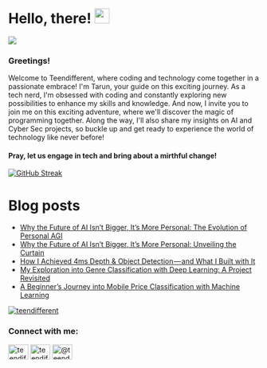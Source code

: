 # Hello, there! <img src="https://raw.githubusercontent.com/MartinHeinz/MartinHeinz/master/wave.gif" width="30px">
![](https://komarev.com/ghpvc/?username=teendifferent&color=brightgreen)

### Greetings! 
Welcome to Teendifferent, where coding and technology come together in a passionate embrace! I'm Tarun, your guide on this exciting journey. As a tech nerd, I'm obsessed with coding and constantly exploring new possibilities to enhance my skills and knowledge. And now, I invite you to join me on this exciting adventure, where we'll discover the magic of programming together. Along the way, I'll also share my insights on AI and Cyber Sec projects, so buckle up and get ready to experience the world of technology like never before!

#### Pray, let us engage in tech and bring about a mirthful change!

[![GitHub Streak](https://streak-stats.demolab.com?user=teendifferent&theme=tokyonight&hide_border=true&background=EB545400)](https://git.io/streak-stats)

# Blog posts

<!-- BLOG-POST-LIST:START -->
- [Why the Future of AI Isn’t Bigger, It’s More Personal: The Evolution of Personal AGI](https://medium.com/predict/why-the-future-of-ai-isnt-bigger-it-s-more-personal-the-evolution-of-personal-agi-4f57f8fddee8?source=rss-9ecb664d87c1------2)
- [Why the Future of AI Isn’t Bigger, It’s More Personal: Unveiling the Curtain](https://medium.com/predict/why-the-future-of-ai-isnt-bigger-it-s-more-personal-the-rise-of-personal-agi-67cc03afb695?source=rss-9ecb664d87c1------2)
- [How I Achieved 4ms Depth &amp; Object Detection — and What I Built with It](https://medium.com/predict/how-i-achieved-4ms-depth-object-detection-and-what-i-built-with-it-246849007223?source=rss-9ecb664d87c1------2)
- [My Exploration into Genre Classification with Deep Learning: A Project Revisited](https://medium.com/@teendifferent/my-exploration-into-genre-classification-with-deep-learning-a-project-revisited-34d8cb631b1b?source=rss-9ecb664d87c1------2)
- [A Beginner’s Journey into Mobile Price Classification with Machine Learning](https://medium.com/@teendifferent/a-beginners-journey-into-mobile-price-classification-with-machine-learning-d10238a0acdd?source=rss-9ecb664d87c1------2)
<!-- BLOG-POST-LIST:END -->


<p align="left"> <a href="https://github.com/ryo-ma/github-profile-trophy"><img src="https://github-profile-trophy.vercel.app/?username=teendifferent&theme=dracula" alt="teendifferent" /></a> </p>

<h3 align="left">Connect with me:</h3>
<p align="left">
<a href="https://twitter.com/teendifferent2" target="blank"><img align="center" src="https://raw.githubusercontent.com/rahuldkjain/github-profile-readme-generator/master/src/images/icons/Social/twitter.svg" alt="teendifferent2" height="30" width="40" /></a>
<a href="https://instagram.com/teendifferent7" target="blank"><img align="center" src="https://raw.githubusercontent.com/rahuldkjain/github-profile-readme-generator/master/src/images/icons/Social/instagram.svg" alt="teendifferent7" height="30" width="40" /></a>
<a href="https://medium.com/@teendifferent7" target="blank"><img align="center" src="https://raw.githubusercontent.com/rahuldkjain/github-profile-readme-generator/master/src/images/icons/Social/medium.svg" alt="@teendifferent7" height="30" width="40" /></a>
</p>

<!--
**REDDITARUN/REDDITARUN** is a ✨ _special_ ✨ repository because its `README.md` (this file) appears on your GitHub profile.

Here are some ideas to get you started:

- 🔭 I’m currently working on ...
- 🌱 I’m currently learning ...
- 👯 I’m looking to collaborate on ...
- 🤔 I’m looking for help with ...
- 💬 Ask me about ...
- 📫 How to reach me: ...
- 😄 Pronouns: ...
- ⚡ Fun fact: ...
-->
